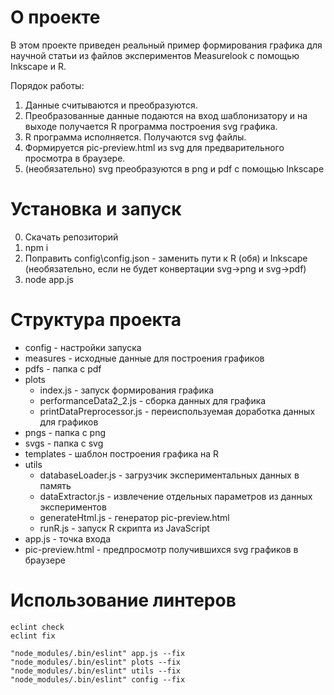 # О проекте

В этом проекте приведен реальный пример формирования графика для научной статьи из файлов экспериментов Measurelook с 
помощью Inkscape и R.

Порядок работы:
1. Данные считываются и преобразуются.
2. Преобразованные данные подаются на вход шаблонизатору и на выходе получается R программа построения svg графика.
3. R программа исполняется. Получаются svg файлы.
4. Формируется pic-preview.html из svg для предварительного просмотра в браузере.
5. (необязательно) svg преобразуются в png и pdf с помощью Inkscape

# Установка и запуск

0. Скачать репозиторий
1. npm i
2. Поправить config\config.json - заменить пути к R (обя) и Inkscape (необязательно, если не будет конвертации svg->png и svg->pdf) 
3. node app.js

# Структура проекта

- config - настройки запуска
- measures - исходные данные для построения графиков
- pdfs - папка с pdf
- plots 
    - index.js - запуск формирования графика
    - performanceData2_2.js - сборка данных для графика
    - printDataPreprocessor.js - переиспользуемая доработка данных для графиков
- pngs - папка с png
- svgs - папка с svg
- templates - шаблон построения графика на R
- utils
    - databaseLoader.js - загрузчик экспериментальных данных в память
    - dataExtractor.js - извлечение отдельных параметров из данных экспериментов
    - generateHtml.js - генератор pic-preview.html
    - runR.js - запуск R скрипта из JavaScript 
- app.js - точка входа
- pic-preview.html - предпросмотр получившихся svg графиков в браузере

# Использование линтеров

    eclint check 
    eclint fix 

    "node_modules/.bin/eslint" app.js --fix
    "node_modules/.bin/eslint" plots --fix
    "node_modules/.bin/eslint" utils --fix
    "node_modules/.bin/eslint" config --fix
